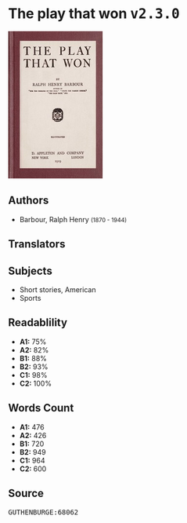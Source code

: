 # The play that won <kbd>v2.3.0</kbd>

![](./cover.medium.jpg "")

## Authors


 - Barbour, Ralph Henry <small>(1870 - 1944)</small>

## Translators



## Subjects


 - Short stories, American
 - Sports

## Readablility


 - **A1:** 75%
 - **A2:** 82%
 - **B1:** 88%
 - **B2:** 93%
 - **C1:** 98%
 - **C2:** 100%

## Words Count


 - **A1:** 476
 - **A2:** 426
 - **B1:** 720
 - **B2:** 949
 - **C1:** 964
 - **C2:** 600

## Source


<kbd>GUTHENBURGE:68062</kbd>

